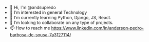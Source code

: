 - 👋 Hi, I’m @andsupredo
- 👀 I’m interested in general Technology
- 🌱 I’m currently learning Python, Django, JS, React.
- 💞️ I’m looking to collaborate on any type of projects.
- 📫 How to reach me https://www.linkedin.com/in/anderson-pedro-barbosa-de-sousa-7a3127114/

<!---
andsupredo/andsupredo is a ✨ special ✨ repository because its `README.md` (this file) appears on your GitHub profile.
You can click the Preview link to take a look at your changes.
--->
